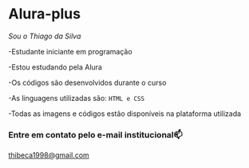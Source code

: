 # Alura-plus
*Sou o Thiago da Silva*

-Estudante iniciante em programação

-Estou estudando pela Alura

-Os códigos são desenvolvidos durante o curso

-As linguagens utilizadas são: `HTML e CSS`

-Todas as imagens e códigos estão disponíveis na plataforma utilizada

### Entre em contato pelo e-mail institucional📫
thibeca1998@gmail.com
